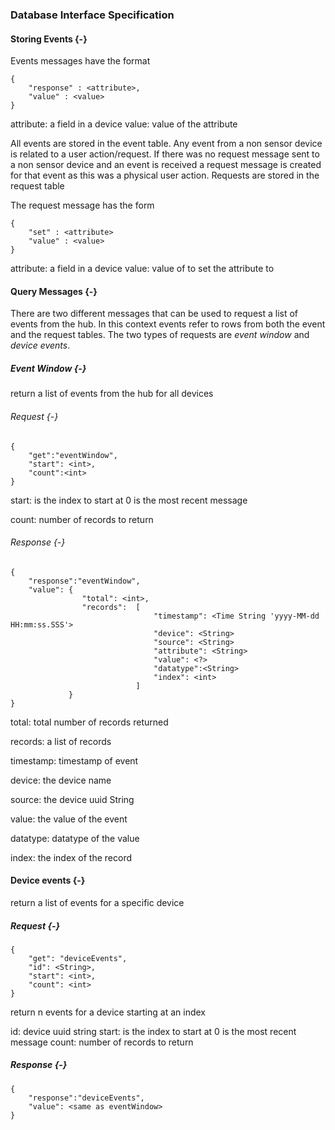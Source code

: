 ### Database Interface Specification

#### Storing Events {-}

Events messages have the format

```
{ 
    "response" : <attribute>, 
    "value" : <value>
}
```

attribute: a field in a device
value: value of the attribute

All events are stored in the event table. Any event from a non sensor device is related to a user
action/request. If there was no request message sent to a non sensor device and an event is received
a request message is created for that event as this was a physical user action. Requests are stored
in the request table

The request message has the form

```
{
    "set" : <attribute>
    "value" : <value> 
}
```

attribute: a field in a device
value: value of to set the attribute to


#### Query Messages {-}

There are two different messages that can be used to request a list of events from the hub. In this
context events refer to rows from both the event and the request tables. The two types of requests
are *event window* and *device events*.

##### Event Window {-}

return a list of events from the hub for all devices

###### Request {-}

```
{
    "get":"eventWindow", 
    "start": <int>, 
    "count":<int>
}
```


start: is the index to start at 0 is the most recent message 

count: number of records to return

###### Response {-}

``` 
{
    "response":"eventWindow", 
    "value": {
                "total": <int>,
                "records":  [
                                "timestamp": <Time String 'yyyy-MM-dd HH:mm:ss.SSS'>
                                "device": <String>
                                "source": <String>
                                "attribute": <String>
                                "value": <?>
                                "datatype":<String>
                                "index": <int>
                            ]
             }
}
```

total: total number of records returned 

records: a list of records

timestamp: timestamp of event

device: the device name

source: the device uuid String

value: the value of the event

datatype: datatype of the value

index: the index of the record

#### Device events {-}

return a list of events for a specific device

##### Request {-}

```
{
    "get": "deviceEvents",
    "id": <String>, 
    "start": <int>, 
    "count": <int>
}
```

return n events for a device starting at an index

id: device uuid string
start: is the index to start at 0 is the most recent message 
count: number of records to return


##### Response {-}

``` 
{
    "response":"deviceEvents", 
    "value": <same as eventWindow>
}
```

